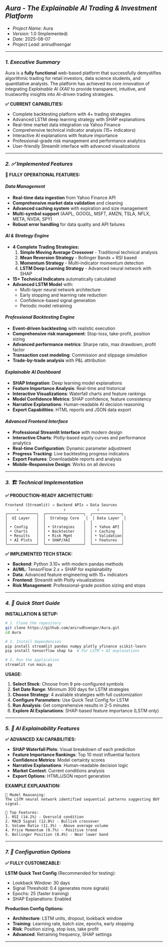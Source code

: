 ## *Aura - The Explainable AI Trading & Investment Platform*

*   *Project Name:* Aura
*   *Version:* 1.0 (Implemented)
*   *Date:* 2025-08-07
*   *Project Lead:* anirudhsengar

---

### *1. Executive Summary*

Aura is a **fully functional** web-based platform that successfully demystifies algorithmic trading for retail investors, data science students, and quantitative analysts. The platform has achieved its core innovation of integrating *Explainable AI (XAI)* to provide transparent, intuitive, and trustworthy insights into AI-driven trading strategies.

**✅ CURRENT CAPABILITIES:**
- Complete backtesting platform with 4+ trading strategies
- Advanced LSTM deep learning strategy with SHAP explanations
- Real-time market data integration via Yahoo Finance
- Comprehensive technical indicator analysis (15+ indicators)
- Interactive AI explanations with feature importance
- Professional-grade risk management and performance analytics
- User-friendly Streamlit interface with advanced visualizations

---

### *2. ✅ Implemented Features*

**🎯 FULLY OPERATIONAL FEATURES:**

#### *Data Management*
- **Real-time data ingestion** from Yahoo Finance API
- **Comprehensive market data validation** and cleaning
- **Advanced caching system** with expiration and size management
- **Multi-symbol support** (AAPL, GOOGL, MSFT, AMZN, TSLA, NFLX, META, NVDA, SPY)
- **Robust error handling** for data quality and API failures

#### *AI & Strategy Engine*
- **4 Complete Trading Strategies:**
  1. **Simple Moving Average Crossover** - Traditional technical analysis
  2. **Mean Reversion Strategy** - Bollinger Bands + RSI based
  3. **Momentum Strategy** - Multi-indicator momentum detection
  4. **LSTM Deep Learning Strategy** - Advanced neural network with SHAP
- **15+ Technical Indicators** automatically calculated
- **Advanced LSTM Model** with:
  - Multi-layer neural network architecture
  - Early stopping and learning rate reduction
  - Confidence-based signal generation
  - Periodic model retraining

#### *Professional Backtesting Engine*
- **Event-driven backtesting** with realistic execution
- **Comprehensive risk management**: Stop-loss, take-profit, position sizing
- **Advanced performance metrics**: Sharpe ratio, max drawdown, profit factor
- **Transaction cost modeling**: Commission and slippage simulation
- **Trade-by-trade analysis** with P&L attribution

#### *Explainable AI Dashboard*
- **SHAP Integration**: Deep learning model explanations
- **Feature Importance Analysis**: Real-time and historical
- **Interactive Visualizations**: Waterfall charts and feature rankings
- **Model Confidence Metrics**: SHAP confidence, feature consistency
- **Narrative Explanations**: Human-readable AI decision reasoning
- **Export Capabilities**: HTML reports and JSON data export

#### *Advanced Frontend Interface*
- **Professional Streamlit Interface** with modern design
- **Interactive Charts**: Plotly-based equity curves and performance analytics
- **Real-time Configuration**: Dynamic parameter adjustment
- **Progress Tracking**: Live backtesting progress indicators
- **Export Features**: Downloadable reports and analysis
- **Mobile-Responsive Design**: Works on all devices

---

### *3. 🏗️ Technical Implementation*

**✅ PRODUCTION-READY ARCHITECTURE:**

```
Frontend (Streamlit) → Backend APIs → Data Sources
     ↓                    ↓              ↓
┌─────────────┐  ┌─────────────────┐  ┌─────────────┐
│  UI Layer   │  │  Strategy Core   │  │ Data Layer  │
│             │  │                 │  │             │
│ • Config    │  │ • Strategies    │  │ • Yahoo API │
│ • Charts    │  │ • Backtester    │  │ • Caching   │
│ • Results   │  │ • Risk Mgmt     │  │ • Validation│
│ • AI Plots  │  │ • SHAP/XAI      │  │ • Features  │
└─────────────┘  └─────────────────┘  └─────────────┘
```

**✅ IMPLEMENTED TECH STACK:**
- **Backend**: Python 3.10+ with modern pandas methods
- **AI/ML**: TensorFlow 2.x + SHAP for explainability
- **Data**: Advanced feature engineering with 15+ indicators
- **Frontend**: Streamlit with Plotly visualizations
- **Risk Management**: Professional-grade position sizing and stops

---

### *4. 🚀 Quick Start Guide*

**INSTALLATION & SETUP:**
```bash
# 1. Clone the repository
git clone https://github.com/anirudhsengar/Aura.git
cd Aura

# 2. Install dependencies
pip install streamlit pandas numpy plotly yfinance scikit-learn
pip install tensorflow shap ta  # For LSTM + AI explanations

# 3. Run the application
streamlit run main.py
```

**USAGE:**
1. **Select Stock**: Choose from 9 pre-configured symbols
2. **Set Date Range**: Minimum 300 days for LSTM strategies
3. **Choose Strategy**: 4 available strategies with full customization
4. **Configure Parameters**: Use Quick Test Config for LSTM
5. **Run Analysis**: Get comprehensive results in 2-5 minutes
6. **Explore AI Explanations**: SHAP-based feature importance (LSTM only)

---

### *5. 🧠 AI Explainability Features*

**✅ ADVANCED XAI CAPABILITIES:**

- **SHAP Waterfall Plots**: Visual breakdown of each prediction
- **Feature Importance Rankings**: Top 10 most influential factors
- **Confidence Metrics**: Model certainty scores
- **Narrative Explanations**: Human-readable decision logic
- **Market Context**: Current conditions analysis
- **Export Options**: HTML/JSON report generation

**EXAMPLE EXPLANATION:**
```
📝 Model Reasoning:
The LSTM neural network identified sequential patterns suggesting BUY signal.

🎯 Top Features:
1. RSI (14.2%) - Oversold condition
2. MACD Signal (12.8%) - Bullish crossover
3. Volume Ratio (11.3%) - Above average volume
4. Price Momentum (9.7%) - Positive trend
5. Bollinger Position (8.4%) - Near lower band
```

---

### *7. 🔧 Configuration Options*

**✅ FULLY CUSTOMIZABLE:**

**LSTM Quick Test Config** (Recommended for testing):
- Lookback Window: 30 days
- Signal Threshold: 0.4 (generates more signals)
- Epochs: 25 (faster training)
- SHAP Explanations: Enabled

**Production Config Options:**
- **Architecture**: LSTM units, dropout, lookback window
- **Training**: Learning rate, batch size, epochs, early stopping
- **Risk**: Position sizing, stop loss, take profit
- **Advanced**: Retraining frequency, SHAP settings

---
